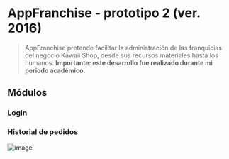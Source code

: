 # AppFranchise - prototipo 2 (ver. 2016)
> AppFranchise pretende facilitar la administración de las franquicias del negocio Kawaii Shop, desde sus recursos materiales hasta los humanos.
**Importante: este desarrollo fue realizado durante mi periodo académico.**

## Módulos
### Login

### Historial de pedidos
![image](https://user-images.githubusercontent.com/69654183/235797731-bca415c0-e74f-49d0-8f39-1f95329e3896.png)

